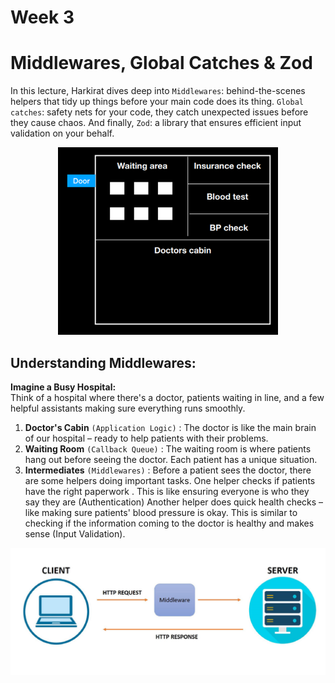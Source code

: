 # Week 3

# Middlewares, Global Catches & Zod

In this lecture, Harkirat dives deep into `Middlewares`: behind-the-scenes helpers that tidy up things before your main code does its thing. `Global catches`: safety nets for your code, they catch unexpected issues before they cause chaos. And finally, `Zod`: a library that ensures efficient input validation on your behalf.

<p align='center'>
<img src='image.png' height='300px'/>
</p>

## Understanding Middlewares:

**Imagine a Busy Hospital:**  
Think of a hospital where there's a doctor, patients waiting in line, and a few helpful assistants making sure everything runs smoothly.

1. **Doctor's Cabin** `(Application Logic)` : The doctor is like the main brain of our hospital – ready to help patients with their problems.
2. **Waiting Room** `(Callback Queue)` :
The waiting room is where patients hang out before seeing the doctor. Each patient has a unique situation.
3. **Intermediates** `(Middlewares)` :
Before a patient sees the doctor, there are some helpers doing important tasks.
One helper checks if patients have the right paperwork . This is like ensuring everyone is who they say they are (Authentication)
Another helper does quick health checks – like making sure patients' blood pressure is okay. This is similar to checking if the information coming to the doctor is healthy and makes sense (Input Validation).

<p align='center'>
<img src='image-1.png'/>
</p>